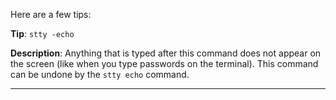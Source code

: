 Here are a few tips:

**Tip**: `stty -echo`

**Description**: Anything that is typed after this command does not appear on the screen (like when you type passwords on the terminal). This command can be undone by the `stty echo` command.

----
